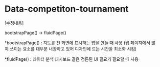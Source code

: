 # Data-competiton-tournament

[수정내용]

bootstrapPage() -> fluidPage() 

*bootstrapPage() : 지도를 전 화면에 표시하는 앱을 만들 때 사용 (웹 페이지에서 많이 쓰이는 요소를 대부분 내장하고 있어 디자인에 드는 시간을 최소화 시킴)

*fluidPage() : 데이터 분석 대시보드 같은 정돈된 UI 필요가 필요할 때 사용
